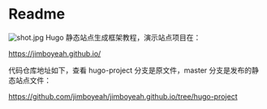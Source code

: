 # Readme

![shot.jpg](https://github.com/jimboyeah/jimboyeah.github.io/blob/hugo-project/assets/shot.jpg)
Hugo 静态站点生成框架教程，演示站点项目在：

https://jimboyeah.github.io/

代码仓库地址如下，查看 hugo-project 分支是原文件，master 分支是发布的静态站点文件：

https://github.com/jimboyeah/jimboyeah.github.io/tree/hugo-project

<!-- ![github 图片打不开](https://upload-images.jianshu.io/upload_images/5509701-d951ad2bac8ff39f.jpg) -->